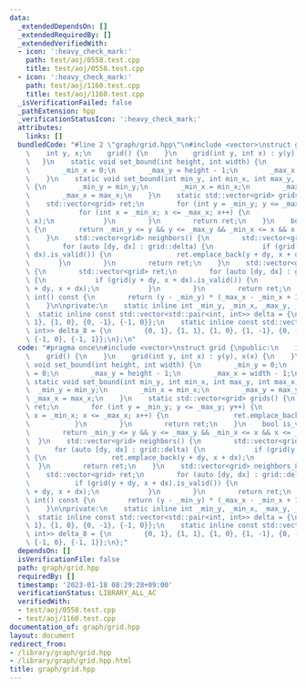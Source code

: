 ```yaml
---
data:
  _extendedDependsOn: []
  _extendedRequiredBy: []
  _extendedVerifiedWith:
  - icon: ':heavy_check_mark:'
    path: test/aoj/0558.test.cpp
    title: test/aoj/0558.test.cpp
  - icon: ':heavy_check_mark:'
    path: test/aoj/1160.test.cpp
    title: test/aoj/1160.test.cpp
  _isVerificationFailed: false
  _pathExtension: hpp
  _verificationStatusIcon: ':heavy_check_mark:'
  attributes:
    links: []
  bundledCode: "#line 2 \"graph/grid.hpp\"\n#include <vector>\nstruct grid {\npublic:\n\
    \    int y, x;\n    grid() {\n    }\n    grid(int y, int x) : y(y), x(x) {\n \
    \   }\n    static void set_bound(int height, int width) {\n        _min_y = 0;\n\
    \        _min_x = 0;\n        _max_y = height - 1;\n        _max_x = width - 1;\n\
    \    }\n    static void set_bound(int min_y, int min_x, int max_y, int max_x)\
    \ {\n        _min_y = min_y;\n        _min_x = min_x;\n        _max_y = max_y;\n\
    \        _max_x = max_x;\n    }\n    static std::vector<grid> grids() {\n    \
    \    std::vector<grid> ret;\n        for (int y = _min_y; y <= _max_y; y++) {\n\
    \            for (int x = _min_x; x <= _max_x; x++) {\n                ret.emplace_back(y,\
    \ x);\n            }\n        }\n        return ret;\n    }\n    bool is_valid()\
    \ {\n        return _min_y <= y && y <= _max_y && _min_x <= x && x <= _max_x;\n\
    \    }\n    std::vector<grid> neighbors() {\n        std::vector<grid> ret;\n\
    \        for (auto [dy, dx] : grid::delta) {\n            if (grid(y + dy, x +\
    \ dx).is_valid()) {\n                ret.emplace_back(y + dy, x + dx);\n     \
    \       }\n        }\n        return ret;\n    }\n    std::vector<grid> neighbors_8()\
    \ {\n        std::vector<grid> ret;\n        for (auto [dy, dx] : grid::delta_8)\
    \ {\n            if (grid(y + dy, x + dx).is_valid()) {\n                ret.emplace_back(y\
    \ + dy, x + dx);\n            }\n        }\n        return ret;\n    }\n    operator\
    \ int() const {\n        return (y - _min_y) * (_max_x - _min_x + 1) + (x - _min_x);\n\
    \    }\n\nprivate:\n    static inline int _min_y, _min_x, _max_y, _max_x;\n  \
    \  static inline const std::vector<std::pair<int, int>> delta = {\n        {0,\
    \ 1}, {1, 0}, {0, -1}, {-1, 0}};\n    static inline const std::vector<std::pair<int,\
    \ int>> delta_8 = {\n        {0, 1}, {1, 1}, {1, 0}, {1, -1}, {0, -1}, {-1, -1},\
    \ {-1, 0}, {-1, 1}};\n};\n"
  code: "#pragma once\n#include <vector>\nstruct grid {\npublic:\n    int y, x;\n\
    \    grid() {\n    }\n    grid(int y, int x) : y(y), x(x) {\n    }\n    static\
    \ void set_bound(int height, int width) {\n        _min_y = 0;\n        _min_x\
    \ = 0;\n        _max_y = height - 1;\n        _max_x = width - 1;\n    }\n   \
    \ static void set_bound(int min_y, int min_x, int max_y, int max_x) {\n      \
    \  _min_y = min_y;\n        _min_x = min_x;\n        _max_y = max_y;\n       \
    \ _max_x = max_x;\n    }\n    static std::vector<grid> grids() {\n        std::vector<grid>\
    \ ret;\n        for (int y = _min_y; y <= _max_y; y++) {\n            for (int\
    \ x = _min_x; x <= _max_x; x++) {\n                ret.emplace_back(y, x);\n \
    \           }\n        }\n        return ret;\n    }\n    bool is_valid() {\n\
    \        return _min_y <= y && y <= _max_y && _min_x <= x && x <= _max_x;\n  \
    \  }\n    std::vector<grid> neighbors() {\n        std::vector<grid> ret;\n  \
    \      for (auto [dy, dx] : grid::delta) {\n            if (grid(y + dy, x + dx).is_valid())\
    \ {\n                ret.emplace_back(y + dy, x + dx);\n            }\n      \
    \  }\n        return ret;\n    }\n    std::vector<grid> neighbors_8() {\n    \
    \    std::vector<grid> ret;\n        for (auto [dy, dx] : grid::delta_8) {\n \
    \           if (grid(y + dy, x + dx).is_valid()) {\n                ret.emplace_back(y\
    \ + dy, x + dx);\n            }\n        }\n        return ret;\n    }\n    operator\
    \ int() const {\n        return (y - _min_y) * (_max_x - _min_x + 1) + (x - _min_x);\n\
    \    }\n\nprivate:\n    static inline int _min_y, _min_x, _max_y, _max_x;\n  \
    \  static inline const std::vector<std::pair<int, int>> delta = {\n        {0,\
    \ 1}, {1, 0}, {0, -1}, {-1, 0}};\n    static inline const std::vector<std::pair<int,\
    \ int>> delta_8 = {\n        {0, 1}, {1, 1}, {1, 0}, {1, -1}, {0, -1}, {-1, -1},\
    \ {-1, 0}, {-1, 1}};\n};"
  dependsOn: []
  isVerificationFile: false
  path: graph/grid.hpp
  requiredBy: []
  timestamp: '2023-01-18 08:29:28+09:00'
  verificationStatus: LIBRARY_ALL_AC
  verifiedWith:
  - test/aoj/0558.test.cpp
  - test/aoj/1160.test.cpp
documentation_of: graph/grid.hpp
layout: document
redirect_from:
- /library/graph/grid.hpp
- /library/graph/grid.hpp.html
title: graph/grid.hpp
---
```

